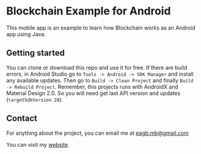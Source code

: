 # Blockchain Example for Android
This mobile app is an example to learn how Blockchain works as an Android app using Java.


Getting started
---------------
You can clone or download this repo and use it for free. If there are build errors, in Android Studio go to `Tools -> Android -> SDK Manager` and install any available updates. Then go to `Build -> Clean Project` and finally `Build -> Rebuild Project`.
Remember, this projects runs with AndroidX and Material Design 2.0. So you will need get last API version and updates (`targetSdkVersion 28`).


Contact
----------
For anything about the project, you can email me at eagb.mb@gmail.com

You can visit my [website](https://eagb-corp.web.app).
